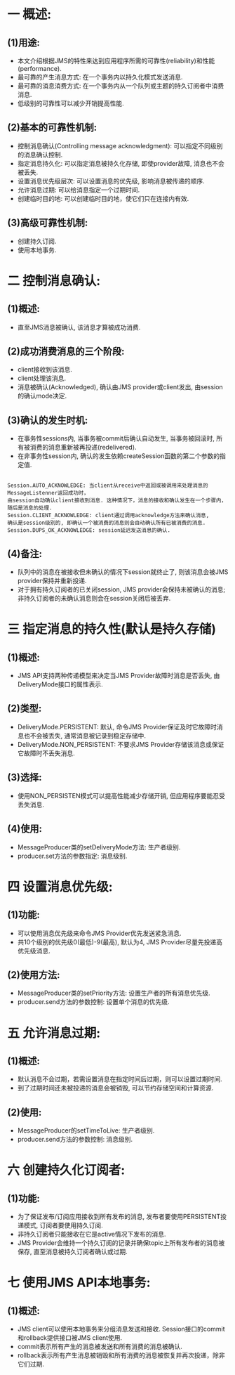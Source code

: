 # 一 概述:
## (1)用途:
- 本文介绍根据JMS的特性来达到应用程序所需的可靠性(reliability)和性能(performance).
- 最可靠的产生消息方式: 在一个事务内以持久化模式发送消息.
- 最可靠的消息消费方式: 在一个事务内从一个队列或主题的持久订阅者中消费消息.
- 低级别的可靠性可以减少开销提高性能.

## (2)基本的可靠性机制:
- 控制消息确认(Controlling message acknowledgment): 可以指定不同级别的消息确认控制.
- 指定消息持久化: 可以指定消息被持久化存储, 即使provider故障, 消息也不会被丢失.
- 设置消息优先级层次: 可以设置消息的优先级, 影响消息被传递的顺序.
- 允许消息过期: 可以给消息指定一个过期时间.
- 创建临时目的地: 可以创建临时目的地，使它们只在连接内有效.

## (3)高级可靠性机制:
- 创建持久订阅.
- 使用本地事务.

# 二 控制消息确认:
## (1)概述:
- 直至JMS消息被确认, 该消息才算被成功消费.

## (2)成功消费消息的三个阶段:
- client接收到该消息.
- client处理该消息.
- 消息被确认(Acknowledged), 确认由JMS provider或client发出, 由session的确认mode决定.

## (3)确认的发生时机:
- 在事务性sessions内, 当事务被commit后确认自动发生, 当事务被回滚时, 所有被消费的消息重新被再投递(redelivered).
- 在非事务性session内, 确认的发生依赖createSession函数的第二个参数的指定值.
<pre><code>
Session.AUTO_ACKNOWLEDGE: 当client从receive中返回或被调用来处理消息的MessageListenner返回成功时，
由session自动确认client接收到消息. 这种情况下，消息的接收和确认发生在一个步骤内，随后是消息的处理.
Session.CLIENT_ACKNOWLEDGE: client通过调用acknowledge方法来确认消息, 
确认是session级别的, 即确认一个被消费的消息则会自动确认所有已被消费的消息.
Session.DUPS_OK_ACKNOWLEDGE: session延迟发送消息的确认.
</code></pre>

## (4)备注:
- 队列中的消息在被接收但未确认的情况下session就终止了, 则该消息会被JMS provider保持并重新投递.
- 对于拥有持久订阅者的已关闭session, JMS provider会保持未被确认的消息; 非持久订阅者的未确认消息则会在session关闭后被丢弃.

# 三 指定消息的持久性(默认是持久存储)
## (1)概述:
- JMS API支持两种传递模型来决定当JMS Provider故障时消息是否丢失, 由DeliveryMode接口的属性表示.

## (2)类型:
- DeliveryMode.PERSISTENT: 默认, 命令JMS Provider保证及时它故障时消息也不会被丢失, 通常消息被记录到稳定存储中.
- DeliveryMode.NON_PERSISTENT: 不要求JMS Provider存储该消息或保证它故障时不丢失消息.

## (3)选择:
- 使用NON_PERSISTEN模式可以提高性能减少存储开销, 但应用程序要能忍受丢失消息.

## (4)使用:
- MessageProducer类的setDeliveryMode方法: 生产者级别.
- producer.set方法的参数指定: 消息级别.

# 四 设置消息优先级:
## (1)功能:
- 可以使用消息优先级来命令JMS Provider优先发送紧急消息.
- 共10个级别的优先级0(最低)-9(最高), 默认为4, JMS Provider尽量先投递高优先级消息.

## (2)使用方法:
- MessageProducer类的setPriority方法: 设置生产者的所有消息优先级.
- producer.send方法的参数控制: 设置单个消息的优先级.

# 五 允许消息过期:
## (1)概述:
- 默认消息不会过期，若需设置消息在指定时间后过期，则可以设置过期时间.
- 到了过期时间还未被投递的消息会被销毁, 可以节约存储空间和计算资源.

## (2)使用:
- MessageProducer的setTimeToLive: 生产者级别.
- producer.send方法的参数控制: 消息级别.

# 六 创建持久化订阅者:
## (1)功能:
- 为了保证发布/订阅应用接收到所有发布的消息, 发布者要使用PERSISTENT投递模式, 订阅者要使用持久订阅.
- 非持久订阅者只能接收在它是active情况下发布的消息.
- JMS Provider会维持一个持久订阅的记录并确保topic上所有发布者的消息被保存, 直至消息被持久订阅者确认或过期.

# 七 使用JMS API本地事务:
## (1)概述:
- JMS client可以使用本地事务来分组消息发送和接收. Session接口的commit和rollback提供接口被JMS client使用.
- commit表示所有产生的消息被发送和所有消费的消息被确认.
- rollback表示所有产生消息被销毁和所有消费的消息被恢复并再次投递，除非它们过期.
